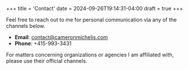 +++
title = 'Contact'
date = 2024-09-26T19:14:31-04:00
draft = true
+++


Feel free to reach out to me for personal communication via any of the channels below.

- **Email**: [contact@cameronmichelis.com](mailto:contact@cameronmichelis.com)
- **Phone**: +415-993-3431

For matters concerning organizations or agencies I am affiliated with, please use their official channels.
